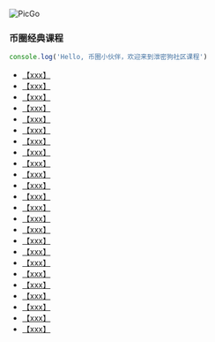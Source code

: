 ![PicGo](https://m2492468.695354.xyz/img/2024/12/26/ncqoty.jpg
'仓库必须是的，否则存储的图片不能正常访问。')

### 币圈经典课程

```js
console.log('Hello, 币圈小伙伴，欢迎来到泄密狗社区课程')
```



- [【xxx】](6666666666666)
- [【xxx】](6666666666666)
- [【xxx】](6666666666666)
- [【xxx】](6666666666666)
- [【xxx】](6666666666666)
- [【xxx】](6666666666666)
- [【xxx】](6666666666666)
- [【xxx】](6666666666666)
- [【xxx】](6666666666666)
- [【xxx】](6666666666666)
- [【xxx】](6666666666666)
- [【xxx】](6666666666666)
- [【xxx】](6666666666666)
- [【xxx】](6666666666666)
- [【xxx】](6666666666666)
- [【xxx】](6666666666666)
- [【xxx】](6666666666666)
- [【xxx】](6666666666666)
- [【xxx】](6666666666666)
- [【xxx】](6666666666666)
- [【xxx】](6666666666666)
- [【xxx】](6666666666666)
- [【xxx】](6666666666666)
- [【xxx】](6666666666666)

